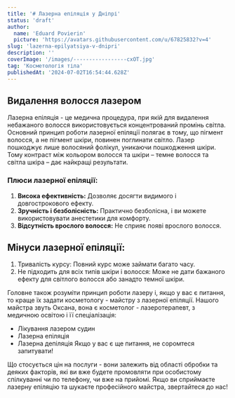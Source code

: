 ```yaml
---
title: '# Лазерна епіляція у Дніпрі'
status: 'draft'
author:
  name: 'Eduard Povierin'
  picture: 'https://avatars.githubusercontent.com/u/67825832?v=4'
slug: 'lazerna-epilyatsiya-v-dnipri'
description: ''
coverImage: '/images/-----------------cxOT.jpg'
tag: 'Косметологія тіла'
publishedAt: '2024-07-02T16:54:44.628Z'
---
```


## Видалення волосся лазером

Лазерна епіляція - це медична процедура, при якій для видалення небажаного волосся використовується концентрований промінь світла. Основний принцип роботи лазерної епіляції полягає в тому, що пігмент волосся, а не пігмент шкіри, повинен поглинати світло. Лазер пошкоджує лише волосяний фолікул, уникаючи пошкодження шкіри. Тому контраст між кольором волосся та шкіри – темне волосся та світла шкіра – дає найкращі результати.

### **Плюси лазерної епіляції:**

1. **Висока ефективність:** Дозволяє досягти видимого і довгострокового ефекту.
2. **Зручність і безболісність:** Практично безболісна, і ви можете використовувати анестетики для комфорту.
3. **Відсутність врослого волосся:** Не сприяє появі врослого волосся.

## **Мінуси лазерної епіляції:**

1. Тривалість курсу: Повний курс може займати багато часу.
2. Не підходить для всіх типів шкіри і волосся: Може не дати бажаного ефекту для світлого волосся або занадто темної шкіри.

Головне також розуміти принцип роботи лазеру і, якщо у вас є питання, то краще їх задати косметологу - майстру з лазерної епіляції. Нашого майстра звуть Оксана, вона є косметолог - лазеротерапевт, з медичною освітою і її спеціалізація:

- Лікування лазером судин
- Лазерна епіляція
- Лазерна депіляція Якщо у вас є ще питання, не соромтеся запитувати!

Що стосується цін на послуги - вони залежить від області обробки та деяких факторів, які ви вже будете промовляти при особистому спілкуванні чи по телефону, чи вже на прийомі. Якщо ви сприймаєте лазерну епіляцію та шукаєте професійного майстра, звертайтеся до нас!